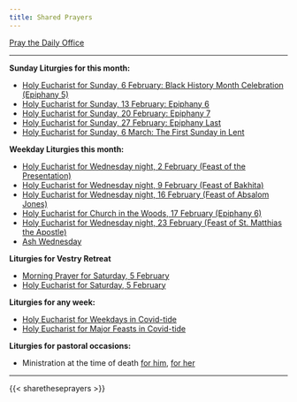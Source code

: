 ```yaml
---
title: Shared Prayers
---
```


[Pray the Daily Office](daily/)

-------------

**Sunday Liturgies for this month:**
- [Holy Eucharist for Sunday, 6 February: Black History Month Celebration (Epiphany 5)](archive/2022/fifth-sunday-after-epiphany-bhm)
- [Holy Eucharist for Sunday, 13 February: Epiphany 6](archive/2022/sixth-sunday-after-epiphany)
- [Holy Eucharist for Sunday, 20 February: Epiphany 7](archive/2022/seventh-sunday-after-epiphany)
- [Holy Eucharist for Sunday, 27 February: Epiphany Last](archive/2022/last-sunday-after-the-epiphany)
- [Holy Eucharist for Sunday, 6 March: The First Sunday in Lent](archive/2022/first-sunday-in-lent/)


**Weekday Liturgies this month:**
- [Holy Eucharist for Wednesday night, 2 February (Feast of the Presentation)](archive/2022/the-presentation)
- [Holy Eucharist for Wednesday night, 9 February (Feast of Bakhita)](archive/2022/st-bakhita)
- [Holy Eucharist for Wednesday night, 16 February (Feast of Absalom Jones)](archive/2022/st-absalomjones)
- [Holy Eucharist for Church in the Woods, 17 February (Epiphany 6)](archive/2022/churchinwoods20220217)
- [Holy Eucharist for Wednesday night, 23 February (Feast of St. Matthias the Apostle)](archive/2022/st-matthias/)
- [Ash Wednesday](archive/2022/ash-wednesday/)

**Liturgies for Vestry Retreat**
- [Morning Prayer for Saturday, 5 February](archive/2022/mp-20220205)
- [Holy Eucharist for Saturday, 5 February](archive/2022/he-sixth-epiphany-vestry)

**Liturgies for any week:**
- [Holy Eucharist for Weekdays in Covid-tide](archive/he-covid-weekday)
- [Holy Eucharist for Major Feasts in Covid-tide](archive/he-covid-feasts)

**Liturgies for pastoral occasions:**
- Ministration at the time of death [for him](archive/occasions/atdeath-m), [for her](archive/occasions/atdeath-f)
------------

{{< sharetheseprayers >}}

